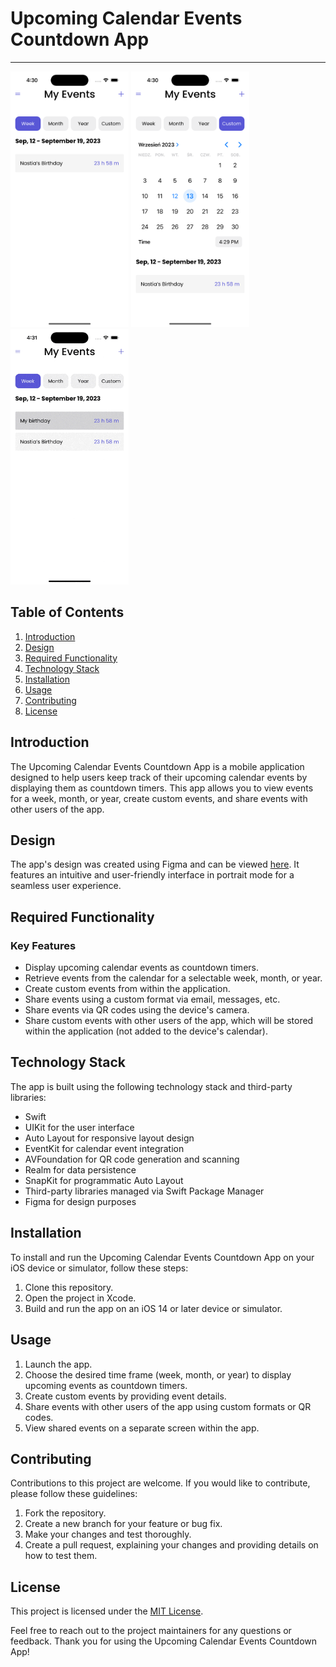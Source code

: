 # Upcoming Calendar Events Countdown App

-----------------------------------------------------
<p float="left">
<img src="Images/1.png"  width="189" height="409"> 
<img src="Images/2.png"  width="189" height="409"> 
<img src="Images/3.gif"  width="189" height="409"> 
</p>

## Table of Contents
1. [Introduction](#introduction)
2. [Design](#design)
3. [Required Functionality](#required-functionality)
4. [Technology Stack](#technology-stack)
5. [Installation](#installation)
6. [Usage](#usage)
7. [Contributing](#contributing)
8. [License](#license)

## Introduction

The Upcoming Calendar Events Countdown App is a mobile application designed to help users keep track of their upcoming calendar events by displaying them as countdown timers. This app allows you to view events for a week, month, or year, create custom events, and share events with other users of the app.

## Design

The app's design was created using Figma and can be viewed [here](https://www.figma.com/file/iq3yuixphcpqL1gcmuT59W/Upcoming-events). It features an intuitive and user-friendly interface in portrait mode for a seamless user experience.

## Required Functionality

### Key Features
- Display upcoming calendar events as countdown timers.
- Retrieve events from the calendar for a selectable week, month, or year.
- Create custom events from within the application.
- Share events using a custom format via email, messages, etc.
- Share events via QR codes using the device's camera.
- Share custom events with other users of the app, which will be stored within the application (not added to the device's calendar).

## Technology Stack

The app is built using the following technology stack and third-party libraries:

- Swift
- UIKit for the user interface
- Auto Layout for responsive layout design
- EventKit for calendar event integration
- AVFoundation for QR code generation and scanning
- Realm for data persistence
- SnapKit for programmatic Auto Layout
- Third-party libraries managed via Swift Package Manager
- Figma for design purposes

## Installation

To install and run the Upcoming Calendar Events Countdown App on your iOS device or simulator, follow these steps:

1. Clone this repository.
2. Open the project in Xcode.
3. Build and run the app on an iOS 14 or later device or simulator.

## Usage

1. Launch the app.
2. Choose the desired time frame (week, month, or year) to display upcoming events as countdown timers.
3. Create custom events by providing event details.
4. Share events with other users of the app using custom formats or QR codes.
5. View shared events on a separate screen within the app.

## Contributing

Contributions to this project are welcome. If you would like to contribute, please follow these guidelines:

1. Fork the repository.
2. Create a new branch for your feature or bug fix.
3. Make your changes and test thoroughly.
4. Create a pull request, explaining your changes and providing details on how to test them.

## License

This project is licensed under the [MIT License](LICENSE).

Feel free to reach out to the project maintainers for any questions or feedback. Thank you for using the Upcoming Calendar Events Countdown App!
